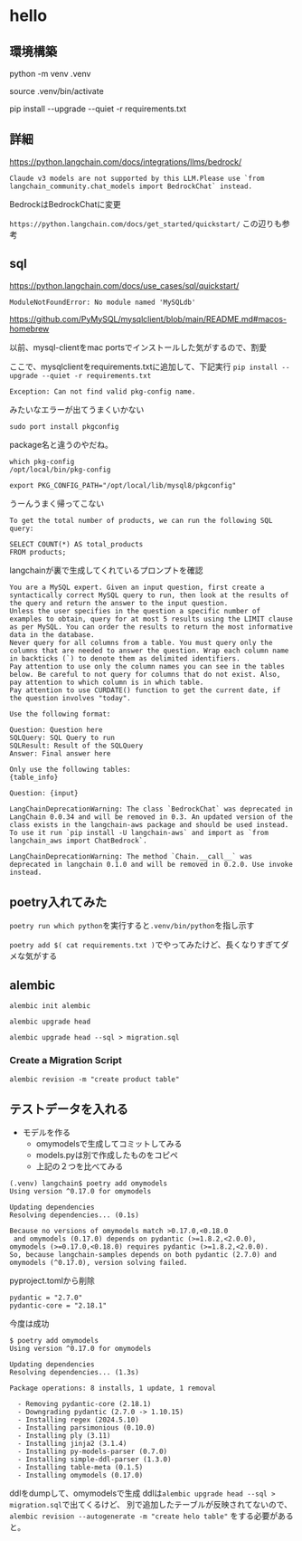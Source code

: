 # hello
## 環境構築
python -m venv .venv

source .venv/bin/activate

pip install --upgrade --quiet -r requirements.txt

## 詳細
https://python.langchain.com/docs/integrations/llms/bedrock/

```
Claude v3 models are not supported by this LLM.Please use `from langchain_community.chat_models import BedrockChat` instead.
```
BedrockはBedrockChatに変更

`https://python.langchain.com/docs/get_started/quickstart/`
この辺りも参考

## sql
https://python.langchain.com/docs/use_cases/sql/quickstart/

`ModuleNotFoundError: No module named 'MySQLdb'`

https://github.com/PyMySQL/mysqlclient/blob/main/README.md#macos-homebrew

以前、mysql-clientをmac portsでインストールした気がするので、割愛

ここで、mysqlclientをrequirements.txtに追加して、下記実行
`pip install --upgrade --quiet -r requirements.txt`

```
Exception: Can not find valid pkg-config name.
```
みたいなエラーが出てうまくいかない


`sudo port install pkgconfig`

package名と違うのやだね。
```
which pkg-config
/opt/local/bin/pkg-config
```

`export PKG_CONFIG_PATH="/opt/local/lib/mysql8/pkgconfig"`

うーんうまく帰ってこない
```
To get the total number of products, we can run the following SQL query:

SELECT COUNT(*) AS total_products
FROM products;
```

langchainが裏で生成してくれているプロンプトを確認
```
You are a MySQL expert. Given an input question, first create a syntactically correct MySQL query to run, then look at the results of the query and return the answer to the input question.
Unless the user specifies in the question a specific number of examples to obtain, query for at most 5 results using the LIMIT clause as per MySQL. You can order the results to return the most informative data in the database.
Never query for all columns from a table. You must query only the columns that are needed to answer the question. Wrap each column name in backticks (`) to denote them as delimited identifiers.
Pay attention to use only the column names you can see in the tables below. Be careful to not query for columns that do not exist. Also, pay attention to which column is in which table.
Pay attention to use CURDATE() function to get the current date, if the question involves "today".

Use the following format:

Question: Question here
SQLQuery: SQL Query to run
SQLResult: Result of the SQLQuery
Answer: Final answer here

Only use the following tables:
{table_info}

Question: {input}
```

```
LangChainDeprecationWarning: The class `BedrockChat` was deprecated in LangChain 0.0.34 and will be removed in 0.3. An updated version of the class exists in the langchain-aws package and should be used instead. To use it run `pip install -U langchain-aws` and import as `from langchain_aws import ChatBedrock`.
```

```
LangChainDeprecationWarning: The method `Chain.__call__` was deprecated in langchain 0.1.0 and will be removed in 0.2.0. Use invoke instead.
```

## poetry入れてみた
`poetry run which python`を実行すると`.venv/bin/python`を指し示す

`poetry add $( cat requirements.txt )`でやってみたけど、長くなりすぎてダメな気がする

## alembic
`alembic init alembic`

`alembic upgrade head`

`alembic upgrade head --sql > migration.sql`

### Create a Migration Script
`alembic revision -m "create product table"`

## テストデータを入れる
- モデルを作る
  - omymodelsで生成してコミットしてみる
  - models.pyは別で作成したものをコピペ
  - 上記の２つを比べてみる

```
(.venv) langchain$ poetry add omymodels
Using version ^0.17.0 for omymodels

Updating dependencies
Resolving dependencies... (0.1s)

Because no versions of omymodels match >0.17.0,<0.18.0
 and omymodels (0.17.0) depends on pydantic (>=1.8.2,<2.0.0), omymodels (>=0.17.0,<0.18.0) requires pydantic (>=1.8.2,<2.0.0).
So, because langchain-samples depends on both pydantic (2.7.0) and omymodels (^0.17.0), version solving failed.
```

pyproject.tomlから削除
```
pydantic = "2.7.0"
pydantic-core = "2.18.1"
```

今度は成功
```
$ poetry add omymodels
Using version ^0.17.0 for omymodels

Updating dependencies
Resolving dependencies... (1.3s)

Package operations: 8 installs, 1 update, 1 removal

  - Removing pydantic-core (2.18.1)
  - Downgrading pydantic (2.7.0 -> 1.10.15)
  - Installing regex (2024.5.10)
  - Installing parsimonious (0.10.0)
  - Installing ply (3.11)
  - Installing jinja2 (3.1.4)
  - Installing py-models-parser (0.7.0)
  - Installing simple-ddl-parser (1.3.0)
  - Installing table-meta (0.1.5)
  - Installing omymodels (0.17.0)
```

ddlをdumpして、omymodelsで生成
ddlは`alembic upgrade head --sql > migration.sql`で出てくるけど、
別で追加したテーブルが反映されてないので、
`alembic revision --autogenerate -m "create helo table"`
をする必要があると。